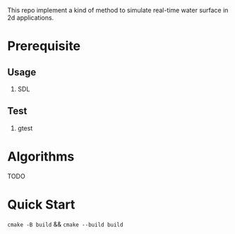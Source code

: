 This repo implement a kind of method to simulate real-time water surface in 2d applications.
# Prerequisite
## Usage
1. SDL
## Test
1. gtest
# Algorithms
TODO
# Quick Start
`cmake -B build` && `cmake --build build`